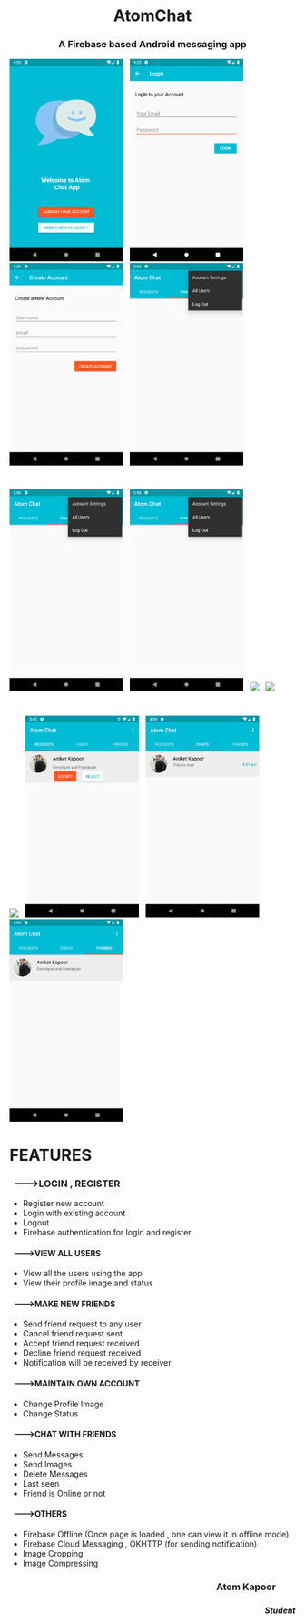 # <h1 align = "center">AtomChat</h1>
### <h3 align= "center">A Firebase based Android messaging app</h1>
<img src="https://github.com/AtomKapoor/AtomChat/blob/master/Screenshots/Screenshot_1588348259.png" width="200"> &nbsp; 
<img src="https://github.com/AtomKapoor/AtomChat/blob/master/Screenshots/Screenshot_1588348514.png" width="200"> &nbsp; 
<img src="https://github.com/AtomKapoor/AtomChat/blob/master/Screenshots/Screenshot_1588348528.png" width="200"> &nbsp; 
<img src="https://github.com/AtomKapoor/AtomChat/blob/master/Screenshots/Screenshot_1589448385.png" width="200"> &nbsp; 
#
<img src="https://github.com/AtomKapoor/AtomChat/blob/master/Screenshots/Screenshot_1589448385.png" width="200"> &nbsp; 
<img src="https://github.com/AtomKapoor/AtomChat/blob/master/Screenshots/Screenshot_1589448385.png" width="200"> &nbsp;
<img src="https://github.com/AtomKapoor/AtomChat/blob/master/Screenshots/Screenshot_1588448385.png" width="200"> &nbsp;
<img src="https://github.com/AtomKapoor/AtomChat/blob/master/Screenshots/Screenshot_1588448385.png" width="200"> &nbsp; 
#
<img src="https://github.com/AtomKapoor/AtomChat/blob/master/Screenshots/Screenshot_1589277404" width="200"> &nbsp; <img src="https://github.com/AtomKapoor/AtomChat/blob/master/Screenshots/Screenshot_1589364935.png" width="200"> &nbsp; <img src="https://github.com/AtomKapoor/AtomChat/blob/master/Screenshots/Screenshot_1589369384.png" width="200"> &nbsp; <img src="https://github.com/AtomKapoor/AtomChat/blob/master/Screenshots/Screenshot_1589369601.png" width="200">
#
#
# FEATURES

### &nbsp;  --->LOGIN , REGISTER
* Register new account
* Login with existing account
* Logout
* Firebase authentication for login and register

#### &nbsp; --->VIEW ALL USERS
* View all the users using the app
* View their profile image and status

#### &nbsp; --->MAKE NEW FRIENDS
* Send friend request to any user
* Cancel friend request sent
* Accept friend request received
* Decline friend request received
* Notification will be received by receiver

#### &nbsp; --->MAINTAIN OWN ACCOUNT
* Change Profile Image
* Change Status

#### &nbsp; --->CHAT WITH FRIENDS
* Send Messages
* Send Images
* Delete Messages
* Last seen 
* Friend is Online or not

#### &nbsp; --->OTHERS
* Firebase Offline (Once page is loaded , one can view it in offline mode)
* Firebase Cloud Messaging , OKHTTP (for sending notification)
* Image Cropping 
* Image Compressing

### <h3 align="right">Atom Kapoor &nbsp;&nbsp;&nbsp;&nbsp;&nbsp;&nbsp;&nbsp;&nbsp;</h5>
### <h5 align="right">Student</h5>

